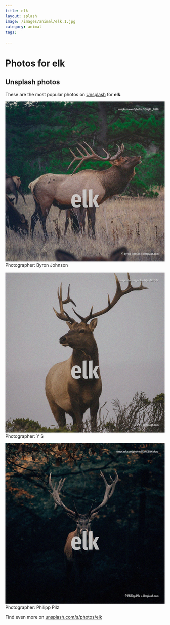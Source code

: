 ```yaml
---
title: elk
layout: splash
image: /images/animal/elk.1.jpg
category: animal
tags:

---
```

# Photos for elk
 
## Unsplash photos
These are the most popular photos on [Unsplash](https://unsplash.com) for **elk**.
 
![elk](/images/animal/elk.1.jpg)
Photographer:  Byron Johnson
 
![elk](/images/animal/elk.2.jpg)
Photographer:  Y S
 
![elk](/images/animal/elk.3.jpg)
Photographer:  Philipp Pilz
 
Find even more on [unsplash.com/s/photos/elk](https://unsplash.com/s/photos/elk)
 
